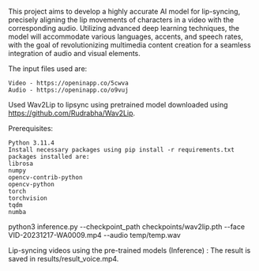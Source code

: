 This project aims to develop a highly accurate AI model for lip-syncing, precisely aligning the lip movements of characters in a video with the corresponding audio. Utilizing advanced deep learning techniques, the model will accommodate various languages, accents, and speech rates, with the goal of revolutionizing multimedia content creation for a seamless integration of audio and visual elements.

The input files used are:

    Video - https://openinapp.co/5cwva
    Audio - https://openinapp.co/o9vuj

Used Wav2Lip to lipsync using pretrained model downloaded using https://github.com/Rudrabha/Wav2Lip.

Prerequisites:

    Python 3.11.4
    Install necessary packages using pip install -r requirements.txt packages installed are:
    librosa
    numpy
    opencv-contrib-python
    opencv-python
    torch
    torchvision
    tqdm
    numba

python3 inference.py --checkpoint_path checkpoints/wav2lip.pth --face VID-20231217-WA0009.mp4 --audio temp/temp.wav

Lip-syncing videos using the pre-trained models (Inference) : The result is saved in results/result_voice.mp4.
